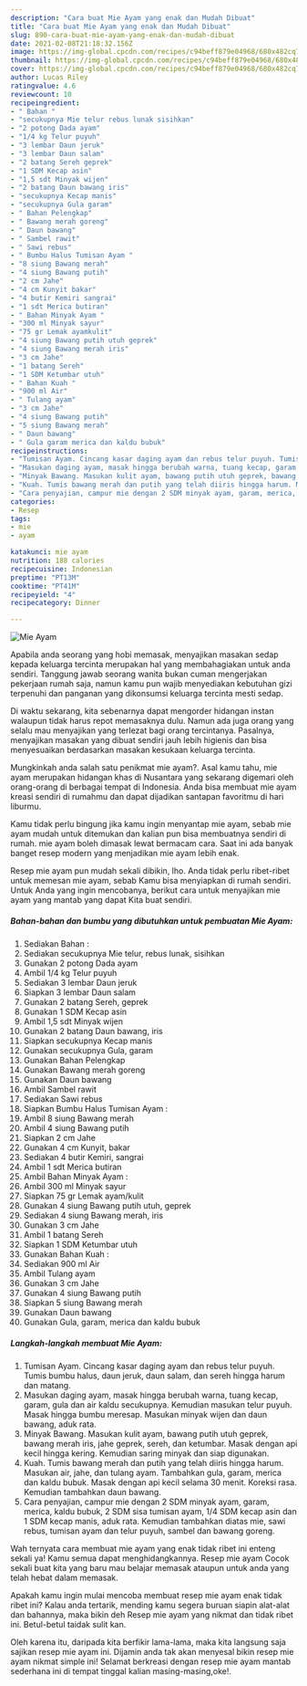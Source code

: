 ```yaml
---
description: "Cara buat Mie Ayam yang enak dan Mudah Dibuat"
title: "Cara buat Mie Ayam yang enak dan Mudah Dibuat"
slug: 890-cara-buat-mie-ayam-yang-enak-dan-mudah-dibuat
date: 2021-02-08T21:18:32.156Z
image: https://img-global.cpcdn.com/recipes/c94beff879e04968/680x482cq70/mie-ayam-foto-resep-utama.jpg
thumbnail: https://img-global.cpcdn.com/recipes/c94beff879e04968/680x482cq70/mie-ayam-foto-resep-utama.jpg
cover: https://img-global.cpcdn.com/recipes/c94beff879e04968/680x482cq70/mie-ayam-foto-resep-utama.jpg
author: Lucas Riley
ratingvalue: 4.6
reviewcount: 10
recipeingredient:
- " Bahan "
- "secukupnya Mie telur rebus lunak sisihkan"
- "2 potong Dada ayam"
- "1/4 kg Telur puyuh"
- "3 lembar Daun jeruk"
- "3 lembar Daun salam"
- "2 batang Sereh geprek"
- "1 SDM Kecap asin"
- "1,5 sdt Minyak wijen"
- "2 batang Daun bawang iris"
- "secukupnya Kecap manis"
- "secukupnya Gula garam"
- " Bahan Pelengkap"
- " Bawang merah goreng"
- " Daun bawang"
- " Sambel rawit"
- " Sawi rebus"
- " Bumbu Halus Tumisan Ayam "
- "8 siung Bawang merah"
- "4 siung Bawang putih"
- "2 cm Jahe"
- "4 cm Kunyit bakar"
- "4 butir Kemiri sangrai"
- "1 sdt Merica butiran"
- " Bahan Minyak Ayam "
- "300 ml Minyak sayur"
- "75 gr Lemak ayamkulit"
- "4 siung Bawang putih utuh geprek"
- "4 siung Bawang merah iris"
- "3 cm Jahe"
- "1 batang Sereh"
- "1 SDM Ketumbar utuh"
- " Bahan Kuah "
- "900 ml Air"
- " Tulang ayam"
- "3 cm Jahe"
- "4 siung Bawang putih"
- "5 siung Bawang merah"
- " Daun bawang"
- " Gula garam merica dan kaldu bubuk"
recipeinstructions:
- "Tumisan Ayam. Cincang kasar daging ayam dan rebus telur puyuh. Tumis bumbu halus, daun jeruk, daun salam, dan sereh hingga harum dan matang."
- "Masukan daging ayam, masak hingga berubah warna, tuang kecap, garam, gula dan air kaldu secukupnya. Kemudian masukan telur puyuh. Masak hingga bumbu meresap. Masukan minyak wijen dan daun bawang, aduk rata."
- "Minyak Bawang. Masukan kulit ayam, bawang putih utuh geprek, bawang merah iris, jahe geprek, sereh, dan ketumbar. Masak dengan api kecil hingga kering. Kemudian saring minyak dan siap digunakan."
- "Kuah. Tumis bawang merah dan putih yang telah diiris hingga harum. Masukan air, jahe, dan tulang ayam. Tambahkan gula, garam, merica dan kaldu bubuk. Masak dengan api kecil selama 30 menit. Koreksi rasa. Kemudian tambahkan daun bawang."
- "Cara penyajian, campur mie dengan 2 SDM minyak ayam, garam, merica, kaldu bubuk, 2 SDM sisa tumisan ayam, 1/4 SDM kecap asin dan 1 SDM kecap manis, aduk rata. Kemudian tambahkan diatas mie, sawi rebus, tumisan ayam dan telur puyuh, sambel dan bawang goreng."
categories:
- Resep
tags:
- mie
- ayam

katakunci: mie ayam 
nutrition: 188 calories
recipecuisine: Indonesian
preptime: "PT13M"
cooktime: "PT41M"
recipeyield: "4"
recipecategory: Dinner

---
```



![Mie Ayam](https://img-global.cpcdn.com/recipes/c94beff879e04968/680x482cq70/mie-ayam-foto-resep-utama.jpg)

Apabila anda seorang yang hobi memasak, menyajikan masakan sedap kepada keluarga tercinta merupakan hal yang membahagiakan untuk anda sendiri. Tanggung jawab seorang  wanita bukan cuman mengerjakan pekerjaan rumah saja, namun kamu pun wajib menyediakan kebutuhan gizi terpenuhi dan panganan yang dikonsumsi keluarga tercinta mesti sedap.

Di waktu  sekarang, kita sebenarnya dapat mengorder hidangan instan walaupun tidak harus repot memasaknya dulu. Namun ada juga orang yang selalu mau menyajikan yang terlezat bagi orang tercintanya. Pasalnya, menyajikan masakan yang dibuat sendiri jauh lebih higienis dan bisa menyesuaikan berdasarkan masakan kesukaan keluarga tercinta. 



Mungkinkah anda salah satu penikmat mie ayam?. Asal kamu tahu, mie ayam merupakan hidangan khas di Nusantara yang sekarang digemari oleh orang-orang di berbagai tempat di Indonesia. Anda bisa membuat mie ayam kreasi sendiri di rumahmu dan dapat dijadikan santapan favoritmu di hari liburmu.

Kamu tidak perlu bingung jika kamu ingin menyantap mie ayam, sebab mie ayam mudah untuk ditemukan dan kalian pun bisa membuatnya sendiri di rumah. mie ayam boleh dimasak lewat bermacam cara. Saat ini ada banyak banget resep modern yang menjadikan mie ayam lebih enak.

Resep mie ayam pun mudah sekali dibikin, lho. Anda tidak perlu ribet-ribet untuk memesan mie ayam, sebab Kamu bisa menyiapkan di rumah sendiri. Untuk Anda yang ingin mencobanya, berikut cara untuk menyajikan mie ayam yang mantab yang dapat Kita buat sendiri.

<!--inarticleads1-->

##### Bahan-bahan dan bumbu yang dibutuhkan untuk pembuatan Mie Ayam:

1. Sediakan  Bahan :
1. Sediakan secukupnya Mie telur, rebus lunak, sisihkan
1. Gunakan 2 potong Dada ayam
1. Ambil 1/4 kg Telur puyuh
1. Sediakan 3 lembar Daun jeruk
1. Siapkan 3 lembar Daun salam
1. Gunakan 2 batang Sereh, geprek
1. Gunakan 1 SDM Kecap asin
1. Ambil 1,5 sdt Minyak wijen
1. Gunakan 2 batang Daun bawang, iris
1. Siapkan secukupnya Kecap manis
1. Gunakan secukupnya Gula, garam
1. Gunakan  Bahan Pelengkap
1. Gunakan  Bawang merah goreng
1. Gunakan  Daun bawang
1. Ambil  Sambel rawit
1. Sediakan  Sawi rebus
1. Siapkan  Bumbu Halus Tumisan Ayam :
1. Ambil 8 siung Bawang merah
1. Ambil 4 siung Bawang putih
1. Siapkan 2 cm Jahe
1. Gunakan 4 cm Kunyit, bakar
1. Sediakan 4 butir Kemiri, sangrai
1. Ambil 1 sdt Merica butiran
1. Ambil  Bahan Minyak Ayam :
1. Ambil 300 ml Minyak sayur
1. Siapkan 75 gr Lemak ayam/kulit
1. Gunakan 4 siung Bawang putih utuh, geprek
1. Sediakan 4 siung Bawang merah, iris
1. Gunakan 3 cm Jahe
1. Ambil 1 batang Sereh
1. Siapkan 1 SDM Ketumbar utuh
1. Gunakan  Bahan Kuah :
1. Sediakan 900 ml Air
1. Ambil  Tulang ayam
1. Gunakan 3 cm Jahe
1. Gunakan 4 siung Bawang putih
1. Siapkan 5 siung Bawang merah
1. Gunakan  Daun bawang
1. Gunakan  Gula, garam, merica dan kaldu bubuk




<!--inarticleads2-->

##### Langkah-langkah membuat Mie Ayam:

1. Tumisan Ayam. Cincang kasar daging ayam dan rebus telur puyuh. Tumis bumbu halus, daun jeruk, daun salam, dan sereh hingga harum dan matang.
1. Masukan daging ayam, masak hingga berubah warna, tuang kecap, garam, gula dan air kaldu secukupnya. Kemudian masukan telur puyuh. Masak hingga bumbu meresap. Masukan minyak wijen dan daun bawang, aduk rata.
1. Minyak Bawang. Masukan kulit ayam, bawang putih utuh geprek, bawang merah iris, jahe geprek, sereh, dan ketumbar. Masak dengan api kecil hingga kering. Kemudian saring minyak dan siap digunakan.
1. Kuah. Tumis bawang merah dan putih yang telah diiris hingga harum. Masukan air, jahe, dan tulang ayam. Tambahkan gula, garam, merica dan kaldu bubuk. Masak dengan api kecil selama 30 menit. Koreksi rasa. Kemudian tambahkan daun bawang.
1. Cara penyajian, campur mie dengan 2 SDM minyak ayam, garam, merica, kaldu bubuk, 2 SDM sisa tumisan ayam, 1/4 SDM kecap asin dan 1 SDM kecap manis, aduk rata. Kemudian tambahkan diatas mie, sawi rebus, tumisan ayam dan telur puyuh, sambel dan bawang goreng.




Wah ternyata cara membuat mie ayam yang enak tidak ribet ini enteng sekali ya! Kamu semua dapat menghidangkannya. Resep mie ayam Cocok sekali buat kita yang baru mau belajar memasak ataupun untuk anda yang telah hebat dalam memasak.

Apakah kamu ingin mulai mencoba membuat resep mie ayam enak tidak ribet ini? Kalau anda tertarik, mending kamu segera buruan siapin alat-alat dan bahannya, maka bikin deh Resep mie ayam yang nikmat dan tidak ribet ini. Betul-betul taidak sulit kan. 

Oleh karena itu, daripada kita berfikir lama-lama, maka kita langsung saja sajikan resep mie ayam ini. Dijamin anda tak akan menyesal bikin resep mie ayam nikmat simple ini! Selamat berkreasi dengan resep mie ayam mantab sederhana ini di tempat tinggal kalian masing-masing,oke!.

